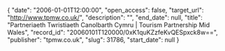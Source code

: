 {
  "date": "2006-01-01T12:00:00", 
  "open_access": false, 
  "target_url": "http://www.tpmw.co.uk/", 
  "description": "", 
  "end_date": null, 
  "title": "Partneriaeth Twristiaeth Canolbarth Cymru | Tourism Partnership Mid Wales", 
  "record_id": "20060101T120000/0xK1quKZzfeKvQESpxck8w==", 
  "publisher": "tpmw.co.uk", 
  "slug": 31786, 
  "start_date": null
}

